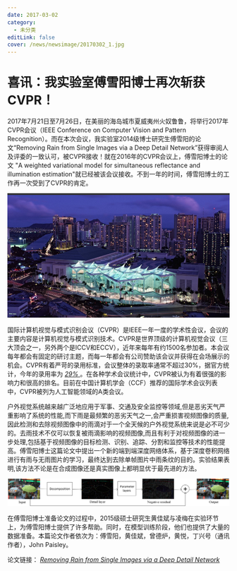 ```yaml
---
date: 2017-03-02
category:
  - 未分类
editLink: false
cover: /news/newsimage/20170302_1.jpg
---
```



# 喜讯：我实验室傅雪阳博士再次斩获CVPR！ 

2017年7月21日至7月26日，在美丽的海岛城市夏威夷州火奴鲁鲁，将举行2017年CVPR会议（IEEE Conference on Computer
Vision and Pattern Recognition）。而在本次会议，我实验室2014级博士研究生傅雪阳的论文“Removing Rain from
Single Images via a Deep Detail
Network”获得审阅人及评委的一致认可，被CVPR接收！就在2016年的CVPR会议上，傅雪阳博士的论文 "A weighted variational
model for simultaneous reflectance and illumination
estimation"就已经被该会议接收。不到一年的时间，傅雪阳博士的工作再一次受到了CVPR的肯定。


<!-- more -->


![](/news/newsimage/20170302_1.jpg)



国际计算机视觉与模式识别会议（CVPR）是IEEE一年一度的学术性会议，会议的主要内容是计算机视觉与模式识别技术。CVPR是世界顶级的计算机视觉会议（三大顶会之一，另外两个是ICCV和ECCV），近年来每年有约1500名参加者。本会议每年都会有固定的研讨主题，而每一年都会有公司赞助该会议并获得在会场展示的机会。CVPR有着严苛的录用标准，会议整体的录取率通常不超过30%，据官方统计，今年的录用率为
[ _29%_ ](http://cvpr2017.thecvf.com/program/main_conference)
。在各种学术会议统计中，CVPR被认为有着很强的影响力和很高的排名。目前在中国计算机学会（CCF）推荐的国际学术会议列表中，CVPR被列为人工智能领域的A类会议。



户外视觉系统越来越广泛地应用于军事、交通及安全监控等领域,但是恶劣天气严重影响了系统的性能,而下雨是最频繁的恶劣天气之一,会严重损害视频图像的质量,因此检测和去除视频图像中的雨滴对于一个全天候的户外视觉系统来说是必不可少的。去雨技术不仅可以恢复被雨滴影响的视频图像,而且有利于对视频图像的进一步处理,包括基于视频图像的目标检测、识别、追踪、分割和监控等技术的性能提高。傅雪阳博士这篇论文中提出一个新的端到端深度网络体系，基于深度卷积网络进行有雨与无雨图片的学习，最终达到去除单帧图片中雨条纹的目的。实验结果表明,该方法不论是在合成图像还是真实图像上都明显优于最先进的方法。



![](/news/newsimage/20170302_2.jpg)



在傅雪阳博士准备论文的过程中，2015级硕士研究生黄佳斌与凌梅在实验环节上，为傅雪阳博士提供了许多帮助。同时，在模型训练阶段，他们也提供了大量的数据准备。本篇论文作者依次为：傅雪阳，黄佳斌，曾德炉，黄悦，丁兴号（通讯作者），John
Paisley。



论文链接： [ _Removing Rain from Single Images via a Deep Detail Network_
](\\cvpr2017.html)

